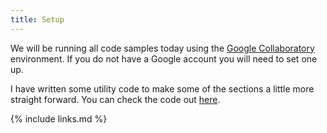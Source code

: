 ```yaml
---
title: Setup
---
```


We will be running all code samples today using the [Google Collaboratory](https://colab.research.google.com/) environment. If you do not have a Google account you will need to set one up.

I have written some utility code to make some of the sections a little more straight forward. You can check the code out [here](https://github.com/inJeans/c3dis-utils).


{% include links.md %}

